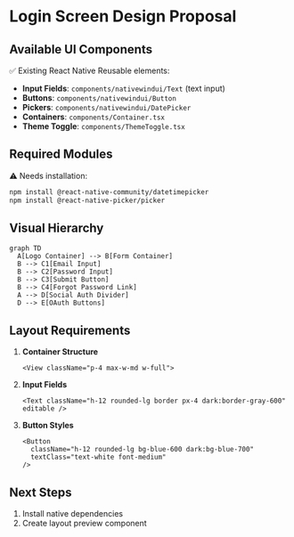# Login Screen Design Proposal

## Available UI Components

✅ Existing React Native Reusable elements:

- **Input Fields**: `components/nativewindui/Text` (text input)
- **Buttons**: `components/nativewindui/Button`
- **Pickers**: `components/nativewindui/DatePicker`
- **Containers**: `components/Container.tsx`
- **Theme Toggle**: `components/ThemeToggle.tsx`

## Required Modules

⚠️ Needs installation:

```bash
npm install @react-native-community/datetimepicker
npm install @react-native-picker/picker
```

## Visual Hierarchy

```mermaid
graph TD
  A[Logo Container] --> B[Form Container]
  B --> C1[Email Input]
  B --> C2[Password Input]
  B --> C3[Submit Button]
  B --> C4[Forgot Password Link]
  A --> D[Social Auth Divider]
  D --> E[OAuth Buttons]
```

## Layout Requirements

1. **Container Structure**

   ```tsx
   <View className="p-4 max-w-md w-full">
   ```

2. **Input Fields**

   ```tsx
   <Text className="h-12 rounded-lg border px-4 dark:border-gray-600" editable />
   ```

3. **Button Styles**
   ```tsx
   <Button
     className="h-12 rounded-lg bg-blue-600 dark:bg-blue-700"
     textClass="text-white font-medium"
   />
   ```

## Next Steps

1. Install native dependencies
2. Create layout preview component
